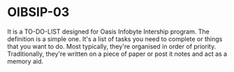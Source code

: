 # OIBSIP-03
It is a TO-DO-LIST designed for Oasis Infobyte Intership program.
The definition is a simple one. It's a list of tasks you need to complete or things that you want to do. Most typically, they're organised in order of priority. Traditionally, they're written on a piece of paper or post it notes and act as a memory aid.
